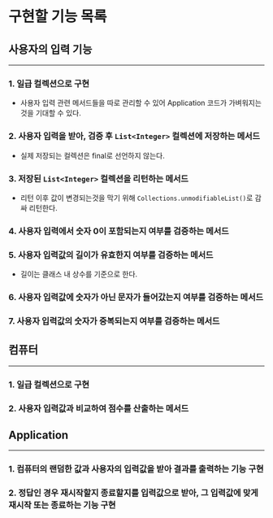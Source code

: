 # 구현할 기능 목록

## 사용자의 입력 기능

---

### 1. 일급 컬렉션으로 구현
* 사용자 입력 관련 메서드들을 따로 관리할 수 있어 Application 코드가 가벼워지는 것을 기대할 수 있다.

### 2. 사용자 입력을 받아, 검증 후 `List<Integer>` 컬렉션에 저장하는 메서드
* 실제 저장되는 컬렉션은 final로 선언하지 않는다. 


### 3. 저장된 `List<Integer>` 컬렉션을 리턴하는 메서드
* 리턴 이후 값이 변경되는것을 막기 위해 `Collections.unmodifiableList()`로 감싸 리턴한다.

### 4. 사용자 입력에서 숫자 0이 포함되는지 여부를 검증하는 메서드

### 5. 사용자 입력값의 길이가 유효한지 여부를 검증하는 메서드
* 길이는 클래스 내 상수를 기준으로 한다. 

### 6. 사용자 입력값에 숫자가 아닌 문자가 들어갔는지 여부를 검증하는 메서드

### 7. 사용자 입력값의 숫자가 중복되는지 여부를 검증하는 메서드


## 컴퓨터

---

### 1. 일급 컬렉션으로 구현

### 2. 사용자 입력값과 비교하여 점수를 산출하는 메서드


## Application

---

### 1. 컴퓨터의 랜덤한 값과 사용자의 입력값을 받아 결과를 출력하는 기능 구현

### 2. 정답인 경우 재시작할지 종료할지를 입력값으로 받아, 그 입력값에 맞게 재시작 또는 종료하는 기능 구현

